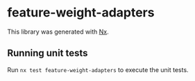 # feature-weight-adapters

This library was generated with [Nx](https://nx.dev).

## Running unit tests

Run `nx test feature-weight-adapters` to execute the unit tests.
